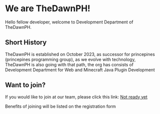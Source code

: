 # We are TheDawnPH!
Hello fellow developer, welcome to Development Department of TheDawnPH.

## Short History
TheDawnPH is established on October 2023, as successor for princepines (princepines programming group), as we evolve with technology, TheDawnPH is also going with that path, the org has consists of Development Department for Web and Minecraft Java Plugin Development

## Want to join?
If you would like to join at our team, please click this link: [Not ready yet]()

Benefits of joining will be listed on the registration form
